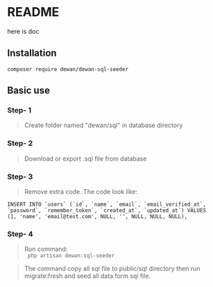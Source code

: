# README

here is doc


## Installation

```
composer require dewan/dewan-sql-seeder
```
## Basic use

### Step- 1
> Create folder named "dewan/sql" in database directory 


### Step- 2
> Download or export .sql file from database

### Step- 3
> Remove extra code. The code look like:

```
INSERT INTO `users` (`id`, `name`, `email`, `email_verified_at`, `password`, `remember_token`, `created_at`, `updated_at`) VALUES 
(1, 'name', 'email@test.com', NULL, '', NULL, NULL, NULL),
```

### Step- 4
> Run command:  
``` php artisan dewan:sql-seeder```

> The command copy all sql file to public/sql directory then run migrate:fresh and seed all data form sql file.